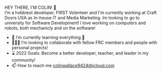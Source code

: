 HEY THERE, I'M COLIN! 👋
<br>
    I’m a hobbiest developer. FIRST Volenteer and I'm currently working at Craft Doors USA as In-house IT and Media Marketing. Im looking to go to university for Software Development! I love working on computers and
    robots, both mechanicly and on the software!
- 🧩 I’m currently learning everything 🤣
- 🧑‍🤝‍🧑 I’m looking to collaborate with fellow FRC members and people with personal projects!
- ⌛ 2022 Goals: Become a better developer, teacher, and leader in my community!
- 📫 How to reach me colinwallace9424@icloud.com


<!---
cw9424/cw9424 is a ✨ special ✨ repository because its `README.md` (this file) appears on your GitHub profile.
You can click the Preview link to take a look at your changes.
--->
